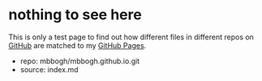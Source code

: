 # nothing to see here

This is only a test page to find out how different files in different repos on [GitHub](https://github.com) are matched to my [GitHub Pages](https://mbbogh.github.io/).

- repo: mbbogh/mbbogh.github.io.git
- source: index.md
